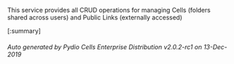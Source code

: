 






This service provides all CRUD operations for managing Cells (folders shared across users) and Public Links (externally accessed)

[:summary]

###### Auto generated by Pydio Cells Enterprise Distribution v2.0.2-rc1 on 13-Dec-2019
